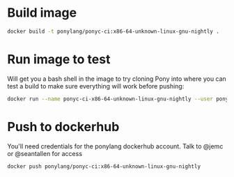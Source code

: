 # Build image

```bash
docker build -t ponylang/ponyc-ci:x86-64-unknown-linux-gnu-nightly .
```

# Run image to test

Will get you a bash shell in the image to try cloning Pony into where you can test a build to make sure everything will work before pushing:

```bash
docker run --name ponyc-ci-x86-64-unknown-linux-gnu-nightly --user pony --rm -i -t ponylang/ponyc-ci:x86-64-unknown-linux-gnu-nightly bash
```

# Push to dockerhub

You'll need credentials for the ponylang dockerhub account. Talk to @jemc or @seantallen for access

```bash
docker push ponylang/ponyc-ci:x86-64-unknown-linux-gnu-nightly
```
